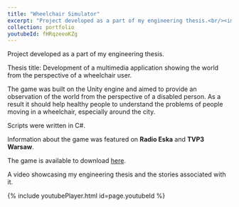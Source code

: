 ```yaml
---
title: "Wheelchair Simulator"
excerpt: "Project developed as a part of my engineering thesis.<br/><img src='/images/500x300.png'>"
collection: portfolio
youtubeId: fHRqzeeoKZg
---
```


Project developed as a part of my engineering thesis.

Thesis title: Development of a multimedia application showing the world from the perspective of a wheelchair user.

The game was built on the Unity engine and aimed to provide an observation of the world from the perspective of a disabled person.
As a result it should help healthy people to understand the problems of people moving in a wheelchair, especially around the city. 

Scripts were written in C#.

Information about the game was featured on **Radio Eska** and **TVP3 Warsaw**.

The game is available to download [here](https://www.indiedb.com/games/wheelchair-simulator).

A video showcasing my engineering thesis and the stories associated with it.

{% include youtubePlayer.html id=page.youtubeId %}